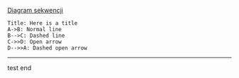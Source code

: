 [Diagram sekwencji](https://bramp.github.io/js-sequence-diagrams/)

```sequence
Title: Here is a title
A->B: Normal line
B-->C: Dashed line
C->>D: Open arrow
D-->>A: Dashed open arrow
```

---

test end

